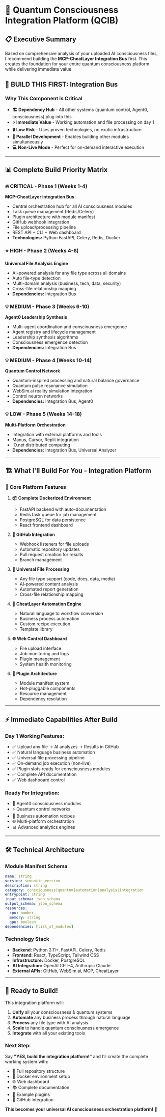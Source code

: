 # 🚀 Quantum Consciousness Integration Platform (QCIB)

## 📋 Executive Summary

Based on comprehensive analysis of your uploaded AI consciousness files, I recommend building the **MCP-CheatLayer Integration Bus** first. This creates the foundation for your entire quantum consciousness platform while delivering immediate value.

## 🎯 **BUILD THIS FIRST: Integration Bus**

### Why This Component is Critical
- **🏗️ Dependency Hub** - All other systems (quantum control, Agent0, consciousness) plug into this
- **⚡ Immediate Value** - Working automation and file processing on day 1
- **🔒 Low Risk** - Uses proven technologies, no exotic infrastructure  
- **🔄 Parallel Development** - Enables building other modules simultaneously
- **💻 Non-Live Mode** - Perfect for on-demand interactive execution

---

## 📊 Complete Build Priority Matrix

### 🔥 **CRITICAL - Phase 1 (Weeks 1-4)**
**MCP-CheatLayer Integration Bus**
- Central orchestration hub for all AI consciousness modules
- Task queue management (Redis/Celery)
- Plugin architecture with module manifest
- GitHub webhook integration
- File upload/processing pipeline
- REST API + CLI + Web dashboard
- **Technologies:** Python FastAPI, Celery, Redis, Docker

### ⭐ **HIGH - Phase 2 (Weeks 4-6)**  
**Universal File Analysis Engine**
- AI-powered analysis for any file type across all domains
- Auto file-type detection
- Multi-domain analysis (business, tech, data, security)
- Cross-file relationship mapping
- **Dependencies:** Integration Bus

### 💡 **MEDIUM - Phase 3 (Weeks 6-10)**
**Agent0 Leadership Synthesis**
- Multi-agent coordination and consciousness emergence
- Agent registry and lifecycle management
- Leadership synthesis algorithms  
- Consciousness emergence detection
- **Dependencies:** Integration Bus

### 💡 **MEDIUM - Phase 4 (Weeks 10-14)**
**Quantum Control Network**
- Quantum-inspired processing and natural balance governance
- Quantum pulse resonance simulation
- WebSim.ai reality simulation integration
- Control neuron networks
- **Dependencies:** Integration Bus, Agent0

### 💡 **LOW - Phase 5 (Weeks 14-18)**
**Multi-Platform Orchestration** 
- Integration with external platforms and tools
- Manus, Cursor, Replit integration
- IO.net distributed computing
- **Dependencies:** Integration Bus, Universal Analyzer

---

## 🏗️ **What I'll Build For You - Integration Platform**

### 🔧 **Core Platform Features**
1. **📦 Complete Dockerized Environment**
   - FastAPI backend with auto-documentation
   - Redis task queue for job management
   - PostgreSQL for data persistence
   - React frontend dashboard

2. **🔗 GitHub Integration**
   - Webhook listeners for file uploads
   - Automatic repository updates
   - Pull request creation for results
   - Branch management

3. **📄 Universal File Processing**
   - Any file type support (code, docs, data, media)
   - AI-powered content analysis
   - Automated report generation
   - Cross-file relationship mapping

4. **🧠 CheatLayer Automation Engine**
   - Natural language to workflow conversion
   - Business process automation
   - Custom recipe execution
   - Template library

5. **🌐 Web Control Dashboard**
   - File upload interface
   - Job monitoring and logs
   - Plugin management
   - System health monitoring

6. **🔌 Plugin Architecture**
   - Module manifest system
   - Hot-pluggable components
   - Resource management
   - Dependency resolution

---

## ⚡ **Immediate Capabilities After Build**

### **Day 1 Working Features:**
- ✅ Upload any file → AI analyzes → Results in GitHub
- ✅ Natural language business automation 
- ✅ Universal file processing pipeline
- ✅ On-demand job execution (non-live)
- ✅ Plugin slots ready for consciousness modules
- ✅ Complete API documentation
- ✅ Web dashboard control

### **Ready For Integration:**
- 🧠 Agent0 consciousness modules
- ⚡ Quantum control networks  
- 🔄 Business automation recipes
- 🌐 Multi-platform orchestration
- 📊 Advanced analytics engines

---

## 🛠️ **Technical Architecture**

### **Module Manifest Schema**
```yaml
name: string
version: semantic_version
description: string  
category: consciousness|quantum|automation|analysis|integration
entrypoint: string
input_schema: json_schema
output_schema: json_schema
resources:
  cpu: number
  memory: string
  gpu: boolean
dependencies: [list_of_modules]
```

### **Technology Stack**
- **Backend:** Python 3.11+, FastAPI, Celery, Redis
- **Frontend:** React, TypeScript, Tailwind CSS  
- **Infrastructure:** Docker, PostgreSQL
- **AI Integration:** OpenAI GPT-4, Anthropic Claude
- **External APIs:** GitHub, WebSim.ai, MCP, CheatLayer

---

## 🚀 **Ready to Build!**

This integration platform will:
1. **Unify** all your consciousness & quantum systems
2. **Automate** any business process through natural language  
3. **Process** any file type with AI analysis
4. **Scale** to handle quantum consciousness emergence
5. **Integrate** with all your existing tools

### **Next Step:** 
Say **"YES, build the integration platform!"** and I'll create the complete working system with:
- 📁 Full repository structure
- 🐳 Docker environment setup  
- 🌐 Web dashboard
- 📚 Complete documentation
- 🧪 Example plugins
- 🔗 GitHub integration

**This becomes your universal AI consciousness orchestration platform! 🌟**